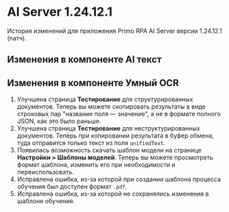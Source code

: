 # AI Server 1.24.12.1

История изменений для приложения Primo RPA AI Server версии 1.24.12.1 (патч).


## Изменения в компоненте AI текст




## Изменения в компоненте Умный OCR

1. Улучшена страница **Тестирование** для структурированных документов. Теперь вы можете скопировать результаты в виде строковых пар "название поля — значение", а не в формате полного JSON, как это было раньше.
1. Улучшена страница **Тестирование** для неструктурированных документов. Теперь при копировании результата в буфер обмена, туда отправится только текст из поля `unifiedText`. 
1. Появилась возможность скачать шаблон модели на странице **Настройки > Шаблоны моделей**. Теперь вы можете просмотреть формат шаблона, изменить его при необходимости и переиспользовать. 
1. Исправлена ошибка, из-за которой при создании шаблона процесса обучения был доступен формат `.pdf`. 
1. Исправлена ошибка, из-за которой не сохранялись изменения в шаблоне обучения.
